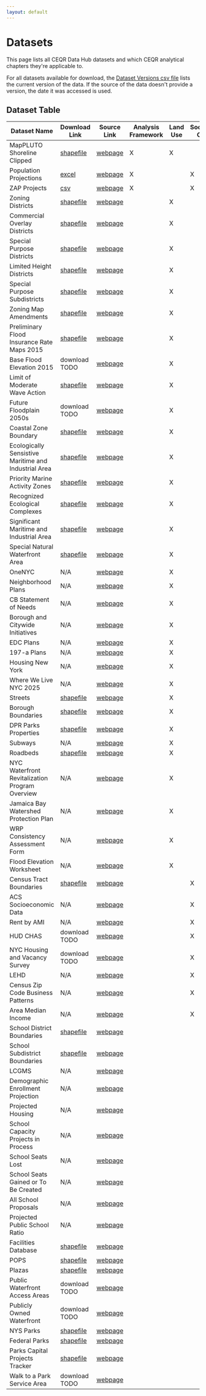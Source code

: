 ```yaml
---
layout: default
---
```


# Datasets

This page lists all CEQR Data Hub datasets and which CEQR analytical chapters they're applicable to.

For all datasets available for download, the [Dataset Versions csv file](https://nyc3.digitaloceanspaces.com/ceqr-data-hub/latest/dataset_versions.csv) lists the current version of the data. If the source of the data doesn't provide a version, the date it was accessed is used.

## Dataset Table

| Dataset Name                                         | Download Link                                                                                                                  | Source Link                                                                                                                                         | Analysis Framework | Land Use | Socioeconomic Conditions | Community Facilities | Open Space |
| ---------------------------------------------------- | ------------------------------------------------------------------------------------------------------------------------------ | --------------------------------------------------------------------------------------------------------------------------------------------------- | ------------------ | -------- | ------------------------ | -------------------- | ---------- |
| MapPLUTO Shoreline Clipped                           | [shapefile](https://nyc3.digitaloceanspaces.com/ceqr-data-hub/latest/dcp_mappluto_clipped.shp.zip)                             | <a href="https://www.nyc.gov/site/planning/data-maps/open-data/dwn-pluto-mappluto.page" target="_blank">webpage</a>                                 | X                  | X        |                          |                      |            |
| Population Projections                               | [excel](https://nyc3.digitaloceanspaces.com/ceqr-data-hub/latest/dcp_population_projects.xlsx)                                 | <a href="N/A" target="_blank">webpage</a>                                                                                                           | X                  |          | X                        | X                    | X          |
| ZAP Projects                                         | [csv](https://nyc3.digitaloceanspaces.com/ceqr-data-hub/latest/dcp_projects.csv)                                               | <a href="https://www.nyc.gov/site/planning/data-maps/open-data/dwn-zap.page" target="_blank">webpage</a>                                            | X                  |          | X                        |                      | X          |
| Zoning Districts                                     | [shapefile](https://nyc3.digitaloceanspaces.com/ceqr-data-hub/latest/dcp_zoningdistricts.shp.zip)                              | <a href="https://www.nyc.gov/site/planning/data-maps/open-data/dwn-gis-zoning.page" target="_blank">webpage</a>                                     |                    | X        |                          |                      |            |
| Commercial Overlay Districts                         | [shapefile](https://nyc3.digitaloceanspaces.com/ceqr-data-hub/latest/dcp_commercialoverlay.shp.zip)                            | <a href="https://www.nyc.gov/site/planning/data-maps/open-data/dwn-gis-zoning.page" target="_blank">webpage</a>                                     |                    | X        |                          |                      |            |
| Special Purpose Districts                            | [shapefile](https://nyc3.digitaloceanspaces.com/ceqr-data-hub/latest/dcp_specialpurpose.shp.zip)                               | <a href="https://www.nyc.gov/site/planning/data-maps/open-data/dwn-gis-zoning.page" target="_blank">webpage</a>                                     |                    | X        |                          |                      |            |
| Limited Height Districts                             | [shapefile](https://nyc3.digitaloceanspaces.com/ceqr-data-hub/latest/dcp_limitedheight.shp.zip)                                | <a href="https://www.nyc.gov/site/planning/data-maps/open-data/dwn-gis-zoning.page" target="_blank">webpage</a>                                     |                    | X        |                          |                      |            |
| Special Purpose Subdistricts                         | [shapefile](https://nyc3.digitaloceanspaces.com/ceqr-data-hub/latest/dcp_specialpurposesubdistricts.shp.zip)                   | <a href="https://www.nyc.gov/site/planning/data-maps/open-data/dwn-gis-zoning.page" target="_blank">webpage</a>                                     |                    | X        |                          |                      |            |
| Zoning Map Amendments                                | [shapefile](https://nyc3.digitaloceanspaces.com/ceqr-data-hub/latest/dcp_zoningmapamendments.shp.zip)                          | <a href="https://www.nyc.gov/site/planning/data-maps/open-data/dwn-gis-zoning.page" target="_blank">webpage</a>                                     |                    | X        |                          |                      |            |
| Preliminary Flood Insurance Rate Maps 2015           | [shapefile](https://nyc3.digitaloceanspaces.com/ceqr-data-hub/latest/dcp_pfirms.shp.zip)                                       | <a href="https://dcp.maps.arcgis.com/home/item.html?id=1e56cf3d576849d1a6936f9cdcd3511d" target="_blank">webpage</a>                                |                    | X        |                          |                      |            |
| Base Flood Elevation 2015                            | download TODO                                                                                                                  | <a href="https://dcp.maps.arcgis.com/home/item.html?id=5268a74fd4b04a7894c9b85ef7a8a6a3" target="_blank">webpage</a>                                |                    | X        |                          |                      |            |
| Limit of Moderate Wave Action                        | [shapefile](https://nyc3.digitaloceanspaces.com/ceqr-data-hub/latest/dcp_limwa.shp.zip)                                        | <a href="https://dcp.maps.arcgis.com/home/item.html?id=e089b65f8a914c80ab72082a1522c7f2" target="_blank">webpage</a>                                |                    | X        |                          |                      |            |
| Future Floodplain 2050s                              | download TODO                                                                                                                  | <a href="https://dcp.maps.arcgis.com/home/item.html?id=cc996fdd1a134d18a6ae7e3a1ecfe84b" target="_blank">webpage</a>                                |                    | X        |                          |                      |            |
| Coastal Zone Boundary                                | [shapefile](https://nyc3.digitaloceanspaces.com/ceqr-data-hub/latest/dcp_wrp_coastal_zone_boundary.shp.zip)                    | <a href="https://www.nyc.gov/site/planning/data-maps/open-data/dwn-wrp.page" target="_blank">webpage</a>                                            |                    | X        |                          |                      |            |
| Ecologically Sensistive Maritime and Industrial Area | [shapefile](https://nyc3.digitaloceanspaces.com/ceqr-data-hub/latest/dcp_wrp_sensitive_maritime_and_industrial_area.shp.zip)   | <a href="https://www.nyc.gov/site/planning/data-maps/open-data/dwn-wrp.page" target="_blank">webpage</a>                                            |                    | X        |                          |                      |            |
| Priority Marine Activity Zones                       | [shapefile](https://nyc3.digitaloceanspaces.com/ceqr-data-hub/latest/dcp_wrp_priority_marine_activity_zones.shp.zip)           | <a href="https://www.nyc.gov/site/planning/data-maps/open-data/dwn-wrp.page" target="_blank">webpage</a>                                            |                    | X        |                          |                      |            |
| Recognized Ecological Complexes                      | [shapefile](https://nyc3.digitaloceanspaces.com/ceqr-data-hub/latest/dcp_wrp_recognized_ecological_complexes.shp.zip)          | <a href="https://www.nyc.gov/site/planning/data-maps/open-data/dwn-wrp.page" target="_blank">webpage</a>                                            |                    | X        |                          |                      |            |
| Significant Maritime and Industrial Area             | [shapefile](https://nyc3.digitaloceanspaces.com/ceqr-data-hub/latest/dcp_wrp_significant_maritime_and_industrial_area.shp.zip) | <a href="https://www.nyc.gov/site/planning/data-maps/open-data/dwn-wrp.page" target="_blank">webpage</a>                                            |                    | X        |                          |                      |            |
| Special Natural Waterfront Area                      | [shapefile](https://nyc3.digitaloceanspaces.com/ceqr-data-hub/latest/dcp_wrp_special_natural_waterfront_areas.shp.zip)         | <a href="https://www.nyc.gov/site/planning/data-maps/open-data/dwn-wrp.page" target="_blank">webpage</a>                                            |                    | X        |                          |                      |            |
| OneNYC                                               | N/A                                                                                                                            | <a href="https://climate.cityofnewyork.us/reports/onenyc-2050/" target="_blank">webpage</a>                                                         |                    | X        |                          |                      |            |
| Neighborhood Plans                                   | N/A                                                                                                                            | <a href="https://www.nyc.gov/site/hpd/services-and-information/neighborhood-planning.page" target="_blank">webpage</a>                              |                    | X        |                          |                      |            |
| CB Statement of Needs                                | N/A                                                                                                                            | <a href="https://communityprofiles.planning.nyc.gov/" target="_blank">webpage</a>                                                                   |                    | X        |                          |                      |            |
| Borough and Citywide Initiatives                     | N/A                                                                                                                            | <a href="https://www.nyc.gov/site/planning/plans/city-wide.page" target="_blank">webpage</a>                                                        |                    | X        |                          |                      |            |
| EDC Plans                                            | N/A                                                                                                                            | <a href="https://edc.nyc/explore-our-work" target="_blank">webpage</a>                                                                              |                    | X        |                          |                      |            |
| 197-a Plans                                          | N/A                                                                                                                            | <a href="https://www.nyc.gov/site/planning/community/community-based-planning.page" target="_blank">webpage</a>                                     |                    | X        |                          |                      |            |
| Housing New York                                     | N/A                                                                                                                            | <a href="https://www.nyc.gov/site/housing/index.page" target="_blank">webpage</a>                                                                   |                    | X        |                          |                      |            |
| Where We Live NYC 2025                               | N/A                                                                                                                            | <a href="https://wherewelive.cityofnewyork.us/" target="_blank">webpage</a>                                                                         |                    | X        |                          |                      |            |
| Streets                                              | [shapefile](https://nyc3.digitaloceanspaces.com/ceqr-data-hub/latest/dcp_lion.shp.zip)                                         | <a href="https://www.nyc.gov/site/planning/data-maps/open-data/dwn-lion.page" target="_blank">webpage</a>                                           |                    | X        |                          |                      |            |
| Borough Boundaries                                   | [shapefile](https://nyc3.digitaloceanspaces.com/ceqr-data-hub/latest/dcp_boroboundaries.shp.zip)                               | <a href="https://www.nyc.gov/site/planning/data-maps/open-data/districts-download-metadata.page" target="_blank">webpage</a>                        |                    | X        |                          |                      |            |
| DPR Parks Properties                                 | [shapefile](https://nyc3.digitaloceanspaces.com/ceqr-data-hub/latest/dpr_parksproperties.shp.zip)                              | <a href="https://data.cityofnewyork.us/Recreation/Parks-Properties/enfh-gkve/about_data" target="_blank">webpage</a>                                |                    | X        |                          |                      | X          |
| Subways                                              | N/A                                                                                                                            | <a href="https://www.mta.info/developers" target="_blank">webpage</a>                                                                               |                    | X        |                          |                      |            |
| Roadbeds                                             | [shapefile](https://nyc3.digitaloceanspaces.com/ceqr-data-hub/latest/doitt_roadbed.shp.zip)                                    | <a href="https://data.cityofnewyork.us/Transportation/NYC-Planimetric-Database-Roadbed/i36f-5ih7/about_data" target="_blank">webpage</a>            |                    | X        |                          |                      |            |
| NYC Waterfront Revitalization Program Overview       | N/A                                                                                                                            | <a href="https://www.nyc.gov/site/planning/planning-level/waterfront/wrp/wrp.page" target="_blank">webpage</a>                                      |                    | X        |                          |                      |            |
| Jamaica Bay Watershed Protection Plan                | N/A                                                                                                                            | <a href="https://www.nyc.gov/assets/oec/Jamaica_Bay_Watershed_Protection_Plan.pdf" target="_blank">webpage</a>                                      |                    | X        |                          |                      |            |
| WRP Consistency Assessment Form                      | N/A                                                                                                                            | <a href="https://www.nyc.gov/assets/planning/download/pdf/applicants/wrp/wrpform2016.pdf" target="_blank">webpage</a>                               |                    | X        |                          |                      |            |
| Flood Elevation Worksheet                            | N/A                                                                                                                            | <a href="https://www.nyc.gov/site/planning/planning-level/waterfront/wrp/wrp.page" target="_blank">webpage</a>                                      |                    | X        |                          |                      |            |
| Census Tract Boundaries                              | [shapefile](https://nyc3.digitaloceanspaces.com/ceqr-data-hub/latest/dcp_ct2020_wi.shp.zip)                                    | <a href="https://www.nyc.gov/site/planning/planning-level/waterfront/wrp/wrp.page" target="_blank">webpage</a>                                      |                    |          | X                        | X                    | X          |
| ACS Socioeconomic Data                               | N/A                                                                                                                            | <a href="https://popfactfinder.planning.nyc.gov/" target="_blank">webpage</a>                                                                       |                    |          | X                        |                      | X          |
| Rent by AMI                                          | N/A                                                                                                                            | <a href="https://www.nyc.gov/site/hpd/services-and-information/area-median-income.page" target="_blank">webpage</a>                                 |                    |          | X                        |                      |            |
| HUD CHAS                                             | download TODO                                                                                                                  | <a href="https://www.huduser.gov/portal/datasets/cp.html" target="_blank">webpage</a>                                                               |                    |          | X                        |                      |            |
| NYC Housing and Vacancy Survey                       | download TODO                                                                                                                  | <a href="https://www.census.gov/programs-surveys/nychvs.html" target="_blank">webpage</a>                                                           |                    |          | X                        |                      |            |
| LEHD                                                 | N/A                                                                                                                            | <a href="https://lehd.ces.census.gov/data/#lodes" target="_blank">webpage</a>                                                                       |                    |          | X                        |                      |            |
| Census Zip Code Business Patterns                    | N/A                                                                                                                            | <a href="https://www.census.gov/data/developers/data-sets/cbp-zbp/zbp-api.html" target="_blank">webpage</a>                                         |                    |          | X                        |                      |            |
| Area Median Income                                   | N/A                                                                                                                            | <a href="https://www.nyc.gov/site/hpd/services-and-information/area-median-income.page" target="_blank">webpage</a>                                 |                    |          | X                        |                      |            |
| School District Boundaries                           | [shapefile](https://nyc3.digitaloceanspaces.com/ceqr-data-hub/latest/dcp_school_districts.shp.zip)                             | <a href="https://services5.arcgis.com/GfwWNkhOj9bNBqoJ/ArcGIS/rest/services/NYC_School_Districts/FeatureServer/0" target="_blank">webpage</a>       |                    |          |                          | X                    |            |
| School Subdistrict Boundaries                        | [shapefile](https://nyc3.digitaloceanspaces.com/ceqr-data-hub/latest/doe_school_subdistricts.shp.zip)                          | <a href="https://www.nycsca.org/Community/Capital-Plan-Reports-Data#Sub-District-Maps-335" target="_blank">webpage</a>                              |                    |          |                          | X                    |            |
| LCGMS                                                | N/A                                                                                                                            | <a href="nycenet.edu/PublicApps/LCGMS.aspx" target="_blank">webpage</a>                                                                             |                    |          |                          | X                    |            |
| Demographic Enrollment Projection                    | N/A                                                                                                                            | <a href="https://www.nycsca.org/Community/Capital-Plan-Reports-Data#Local-Law-167-Reports-352" target="_blank">webpage</a>                          |                    |          |                          | X                    |            |
| Projected Housing                                    | N/A                                                                                                                            | <a href="https://www.nycsca.org/Community/Capital-Plan-Reports-Data#Local-Law-167-Reports-352" target="_blank">webpage</a>                          |                    |          |                          | X                    |            |
| School Capacity Projects in Process                  | N/A                                                                                                                            | <a href="https://www.nycsca.org/Community/Capital-Plan-Reports-Data#Local-Law-167-Reports-352" target="_blank">webpage</a>                          |                    |          |                          | X                    |            |
| School Seats Lost                                    | N/A                                                                                                                            | <a href="https://www.nycsca.org/Community/Capital-Plan-Reports-Data#Local-Law-167-Reports-352" target="_blank">webpage</a>                          |                    |          |                          | X                    |            |
| School Seats Gained or To Be Created                 | N/A                                                                                                                            | <a href="https://www.nycsca.org/Community/Capital-Plan-Reports-Data#Local-Law-167-Reports-352" target="_blank">webpage</a>                          |                    |          |                          | X                    |            |
| All School Proposals                                 | N/A                                                                                                                            | <a href="https://www.nycsca.org/Community/Capital-Plan-Reports-Data#Housing-Projections-70" target="_blank">webpage</a>                             |                    |          |                          | X                    |            |
| Projected Public School Ratio                        | N/A                                                                                                                            | <a href="https://www.nycsca.org/Community/Capital-Plan-Reports-Data#Housing-Projections-70" target="_blank">webpage</a>                             |                    |          |                          | X                    |            |
| Facilities Database                                  | [shapefile](https://nyc3.digitaloceanspaces.com/ceqr-data-hub/latest/dcp_facilities.shp.zip)                                   | <a href="https://www.nyc.gov/site/planning/data-maps/open-data/dwn-selfac.page" target="_blank">webpage</a>                                         |                    |          |                          | X                    |            |
| POPS                                                 | [shapefile](https://nyc3.digitaloceanspaces.com/ceqr-data-hub/latest/dcp_pops.shp.zip)                                         | <a href="https://data.cityofnewyork.us/City-Government/Privately-Owned-Public-Spaces-POPS-/rvih-nhyn/about_data" target="_blank">webpage</a>        |                    |          |                          |                      | X          |
| Plazas                                               | [shapefile](https://nyc3.digitaloceanspaces.com/ceqr-data-hub/latest/dot_pedplazas.shp.zip)                                    | <a href="https://data.cityofnewyork.us/Transportation/NYC-DOT-Pedestrian-Plazas/k5k6-6jex/about_data" target="_blank">webpage</a>                   |                    |          |                          |                      | X          |
| Public Waterfront Access Areas                       | download TODO                                                                                                                  | <a href="https://www.nyc.gov/site/planning/data-maps/open-data/dwn-waterfront.page" target="_blank">webpage</a>                                     |                    |          |                          |                      | X          |
| Publicly Owned Waterfront                            | download TODO                                                                                                                  | <a href="https://www.nyc.gov/site/planning/data-maps/open-data/dwn-waterfront.page" target="_blank">webpage</a>                                     |                    |          |                          |                      | X          |
| NYS Parks                                            | [shapefile](https://nyc3.digitaloceanspaces.com/ceqr-data-hub/latest/nysparks_parks.shp.zip)                                   | <a href="https://data.gis.ny.gov/datasets/nysparks::ny-state-parks-property/about" target="_blank">webpage</a>                                      |                    |          |                          |                      | X          |
| Federal Parks                                        | [shapefile](https://nyc3.digitaloceanspaces.com/ceqr-data-hub/latest/usnps_parks.shp.zip)                                      | <a href="N/A" target="_blank">webpage</a>                                                                                                           |                    |          |                          |                      | X          |
| Parks Capital Projects Tracker                       | [shapefile](https://nyc3.digitaloceanspaces.com/ceqr-data-hub/latest/dpr_capitalprojects.shp.zip)                              | <a href="https://www.nycgovparks.org/planning-and-building/capital-project-tracker/upcoming" target="_blank">webpage</a>                            |                    |          |                          |                      | X          |
| Walk to a Park Service Area                          | download TODO                                                                                                                  | <a href="https://data.cityofnewyork.us/dataset/Walk-to-a-Park-Service-Area-for-CEQR-Open-Space-As/k66c-pzws/about_data" target="_blank">webpage</a> |                    |          |                          |                      | X          |
